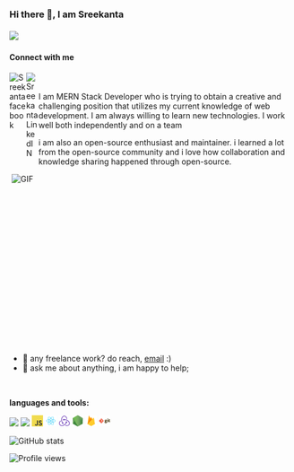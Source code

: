 ### Hi there 👋, I am Sreekanta
####  
![ ]( https://scontent.fdac24-2.fna.fbcdn.net/v/t39.30808-6/267780063_3300420923616131_701167589568545417_n.png?_nc_cat=108&ccb=1-7&_nc_sid=e3f864&_nc_ohc=AETuAEAmxXsAX9Ff-Cb&_nc_ht=scontent.fdac24-2.fna&oh=00_AT9wh9DSeOu4JdKep-MNn9CQS3lqupkAt9ykkNDBcRiT6g&oe=633EB811)

#### Connect with me
<a href=" https://www.canva.com/design/DAFpeXIm1AU/hDPzbArGM35mnJc8iWAfcg/edit?utm_content=DAFpeXIm1AU&utm_campaign=designshare&utm_medium=link2&utm_source=sharebutton">
  <img align="left" alt="Sreekanta facebook" width="30px" src="https://1000logos.net/wp-content/uploads/2021/04/Facebook-logo.png" />
</a>
<a href="https://www.linkedin.com/in/sreekanta-singha-64b1b6203/">
  <img align="left" alt="Sreekanta LinkedIN" width="22px" src="https://raw.githubusercontent.com/peterthehan/peterthehan/master/assets/linkedin.svg" />
</a>

 <br/>
 <br/>
I am MERN Stack Developer who is trying to obtain a creative and challenging position that utilizes my current knowledge of web development. I am always willing to learn new technologies. I work well both independently and on a team

i am also an open-source enthusiast and maintainer. i learned a lot from the open-source community and i love how collaboration and knowledge sharing happened through open-source.

 <img align="right" alt="GIF" src="https://github.com/abhisheknaiidu/abhisheknaiidu/blob/master/code.gif?raw=true" width="500" height="320" />
  
  
- 💼 any freelance work? do reach, [email](mailto:sreekanta03s@gmail.com) :)
- 💬 ask me about anything, i am happy to help;

<br />

**languages and tools:**  

<code><img height="20" src="https://camo.githubusercontent.com/2512b49c89512f2ff3718f7257f48ed5c46a4e331abbd890b6c5e8c0e458434f/68747470733a2f2f676574626f6f7473747261702e636f6d2f646f63732f352e322f6173736574732f6272616e642f626f6f7473747261702d6c6f676f2d736861646f772e706e67"></code>
 <code><img height="20" src="https://camo.githubusercontent.com/bcd4bda49ef6cd9537db065920f4f4f6ac670eae0e0adf2c5133c19b319f1574/68747470733a2f2f627261646c632e67616c6c65727963646e2e76736173736574732e696f2f657874656e73696f6e732f627261646c632f7673636f64652d7461696c77696e646373732f302e322e302f313535383034303536333634392f4d6963726f736f66742e56697375616c53747564696f2e53657276696365732e49636f6e732e44656661756c74"></code>
<code><img height="20" src="https://raw.githubusercontent.com/github/explore/80688e429a7d4ef2fca1e82350fe8e3517d3494d/topics/javascript/javascript.png"></code>
<code><img height="20" src="https://raw.githubusercontent.com/github/explore/80688e429a7d4ef2fca1e82350fe8e3517d3494d/topics/react/react.png"></code>
<code><img height="20" src="https://raw.githubusercontent.com/github/explore/80688e429a7d4ef2fca1e82350fe8e3517d3494d/topics/redux/redux.png"></code>
<code><img height="20" src="https://raw.githubusercontent.com/github/explore/80688e429a7d4ef2fca1e82350fe8e3517d3494d/topics/nodejs/nodejs.png"></code>
<code><img height="20" src="https://raw.githubusercontent.com/github/explore/80688e429a7d4ef2fca1e82350fe8e3517d3494d/topics/firebase/firebase.png"></code>
<code><img height="20" src="https://raw.githubusercontent.com/github/explore/80688e429a7d4ef2fca1e82350fe8e3517d3494d/topics/git/git.png"></code>

![GitHub stats](https://github-readme-stats.vercel.app/api?username=sreekanta2&show_icons=true)  

![Profile views](https://gpvc.arturio.dev/sreekanta2)  


